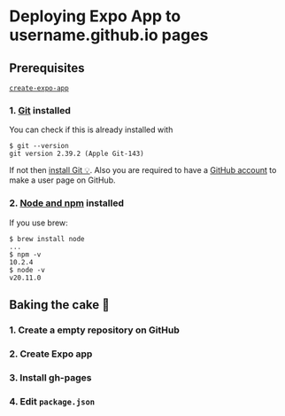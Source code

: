 # Deploying Expo App to username.github.io pages



## Prerequisites

[`create-expo-app`](https://docs.expo.dev/tutorial/create-your-first-app/)

### 1. [Git](https://git-scm.com/) installed
You can check if this is already installed with 
 ```shell
$ git --version
git version 2.39.2 (Apple Git-143)
```
If not then [install Git 💡](https://git-scm.com/downloads). Also you are required to have a [GitHub account](https://github.com/join) to make a user page on GitHub.

### 2. [Node and npm](https://nodejs.org/en/download/) installed
If you use brew:
```shell
$ brew install node
...
$ npm -v
10.2.4
$ node -v 
v20.11.0
```

## Baking the cake 🍰

### 1. Create a empty repository on GitHub


### 2. Create Expo app


### 3. Install gh-pages


### 4. Edit `package.json`